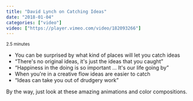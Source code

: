```yaml
---
title: "David Lynch on Catching Ideas"
date: "2018-01-04"
categories: ["video"]
video: ["https://player.vimeo.com/video/182093266"]
---
```


<small>2.5 minutes</small>

- You can be surprised by what kind of places will let you catch ideas 
- “There's no original ideas, it's just the ideas that you caught”
- “Happiness in the doing is so important ... It's our life going by”
- When you're in a creative flow ideas are easier to catch
- “Ideas can take you out of drudgery work”

By the way, just look at these amazing animations and color compositions.

<!--more-->
